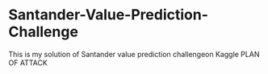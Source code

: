 # Santander-Value-Prediction-Challenge
This is my solution of Santander value prediction challengeon Kaggle
 PLAN OF ATTACK
 
